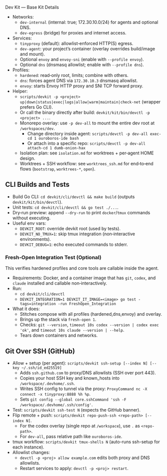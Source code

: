 Dev Kit — Base Kit Details

- Networks:
  - `dev-internal` (internal: true; 172.30.10.0/24) for agents and optional DNS.
  - `dev-egress` (bridge) for proxies and internet access.
- Services:
  - `tinyproxy` (default): allowlist‑enforced HTTP(S) egress.
  - `dev-agent`: your project’s container (overlay overrides build/image and mount).
  - Optional `envoy` and `envoy-sni` (enable with `--profile envoy`).
  - Optional `dns` (dnsmasq allowlist; enable with `--profile dns`).
- Profiles:
  - `hardened`: read‑only root, limits; combine with others.
  - `dns`: forces agent DNS via `172.30.10.3` dnsmasq allowlist.
  - `envoy`: starts Envoy HTTP proxy and SNI TCP forward proxy.
- Helper:
  - `scripts/devkit -p <project> up|down|status|exec|logs|allow|warm|maintain|check-net` (wrapper prefers Go CLI).
  - Or call the binary directly after build: `devkit/kit/bin/devctl -p <project> ...`.
  - Monorepo overlay: use `-p dev-all` to mount the entire dev root at `/workspaces/dev`.
    - Change directory inside agent: `scripts/devctl -p dev-all exec-cd 1 ouroboros-ide bash`
    - Or attach into a specific repo: `scripts/devctl -p dev-all attach-cd 1 dumb-onion-hax`
  - Isolation plan: see `isolation.md` for worktrees + per‑agent HOME design.
  - Worktrees + SSH workflow: see `worktrees_ssh.md` for end‑to‑end flows (`bootstrap`, `worktrees-*`, `open`).

## CLI Builds and Tests

- Build Go CLI: `cd devkit/cli/devctl && make build` (outputs `devkit/kit/bin/devctl`).
- Unit tests: `cd devkit/cli/devctl && go test ./...`.
- Dry‑run preview: append `--dry-run` to print `docker`/`tmux` commands without executing.
- Useful env vars:
  - `DEVKIT_ROOT`: override devkit root (used by tests).
  - `DEVKIT_NO_TMUX=1`: skip tmux integration (non‑interactive environments).
  - `DEVKIT_DEBUG=1`: echo executed commands to stderr.

### Fresh‑Open Integration Test (Optional)

This verifies hardened profiles and core tools are callable inside the agent.

- Requirements: Docker, and a container image that has `git`, `codex`, and `claude` installed and callable non‑interactively.
- Run:
  - `cd devkit/cli/devctl`
  - `DEVKIT_INTEGRATION=1 DEVKIT_IT_IMAGE=<image> go test -tags=integration -run FreshOpen_Integration`
- What it does:
  - Stitches compose with all profiles (hardened,dns,envoy) and overlay.
  - Brings up the stack via `fresh-open 1`.
  - Checks: `git --version`, `timeout 10s codex --version | codex exec 'ok'`, and `timeout 10s claude --version | --help`.
  - Tears down containers and networks.

## Git Over SSH (GitHub)

- Allow + setup (per agent): `scripts/devkit ssh-setup [--index N] [--key ~/.ssh/id_ed25519]`
  - Adds `ssh.github.com` to proxy/DNS allowlists (SSH over port 443).
  - Copies your host SSH key and known_hosts into `/workspace/.devhome/.ssh`.
  - Writes SSH config to tunnel via the proxy: `ProxyCommand nc -X connect -x tinyproxy:8888 %h %p`.
  - Sets `git config --global core.sshCommand 'ssh -F /workspace/.devhome/.ssh/config'`.
- Test: `scripts/devkit ssh-test N` (expects the GitHub banner).
- Flip remote + push: `scripts/devkit repo-push-ssh <repo-path> [--index N]`.
  - For the codex overlay (single repo at `/workspace`), use `.` as `<repo-path>`.
  - For `dev-all`, pass relative path like `ouroboros-ide`.
- tmux workflow: `scripts/devkit tmux-shells N` (auto-runs ssh-setup for each instance).
- Allowlist changes:
  - `devctl -p <proj> allow example.com` edits both proxy and DNS allowlists.
  - Restart services to apply: `devctl -p <proj> restart`.
